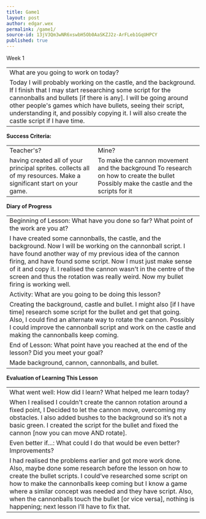 ```yaml
---
title: Game1
layout: post
author: edgar.wex
permalink: /game1/
source-id: 13jV3Qm3wNR6xswbH5Ob0AaSKZJ2z-ArFLeb1GqUHPCY
published: true
---
```

Week 1

<table>
  <tr>
    <td>What are you going to work on today?</td>
  </tr>
  <tr>
    <td>Today I will probably working on the castle, and the background. If I finish that I may start researching some script for the cannonballs and bullets [if there is any]. I will be going around other people's games which have bullets, seeing their script, understanding it, and possibly copying it. I will also create the castle script if I have time.</td>
  </tr>
</table>


**Success Criteria:**

<table>
  <tr>
    <td>Teacher's?</td>
    <td>Mine?</td>
  </tr>
  <tr>
    <td>having created all of your principal sprites.
collects all of my resources.
Make a significant start on your game.</td>
    <td>To make the cannon movement and the background
To research on how to create the bullet
Possibly make the castle and the scripts for it</td>
  </tr>
</table>


**Diary of Progress**

<table>
  <tr>
    <td>Beginning of Lesson: What have you done so far? What point of the work are you at?</td>
  </tr>
  <tr>
    <td>I have created some cannonballs, the castle, and the background. Now I will be working on the cannonball script. I have found another way of my previous idea of the cannon firing, and have found some script. Now I must just make sense of it and copy it. I realised the cannon wasn't in the centre of the screen and thus the rotation was really weird. Now my bullet firing is working well.</td>
  </tr>
  <tr>
    <td>Activity:  What are you going to be doing this lesson? </td>
  </tr>
  <tr>
    <td>Creating the background, castle and bullet. I might also [if I have time] research some script for the bullet and get that going. Also, I could find an alternate way to rotate the cannon. Possibly I could improve the cannonball script and work on the castle and making the cannonballs keep coming.</td>
  </tr>
  <tr>
    <td>End of Lesson: What point have you reached at the end of the lesson? Did you meet your goal? </td>
  </tr>
  <tr>
    <td>Made background, cannon, cannonballs, and bullet.</td>
  </tr>
</table>


**Evaluation of Learning This Lesson**

<table>
  <tr>
    <td>What went well: How did I learn? What helped me learn today? </td>
  </tr>
  <tr>
    <td>When I realised I couldn't create the cannon rotation around a fixed point, I Decided to let the cannon move, overcoming my obstacles. I also added bushes to the background so it’s not a basic green. I created the script for the bullet and fixed the cannon [now you can move AND rotate].</td>
  </tr>
  <tr>
    <td>Even better if…: What could I do that would be even better? Improvements? </td>
  </tr>
  <tr>
    <td>I had realised the problems earlier and got more work done. Also, maybe done some research before the lesson on how to create the bullet scripts. I could’ve researched some script on how to make the cannonballs keep coming but I know a game where a similar concept was needed and they have script. Also, when the cannonballs touch the bullet [or vice versa], nothing is happening; next lesson I’ll have to fix that.</td>
  </tr>
</table>


